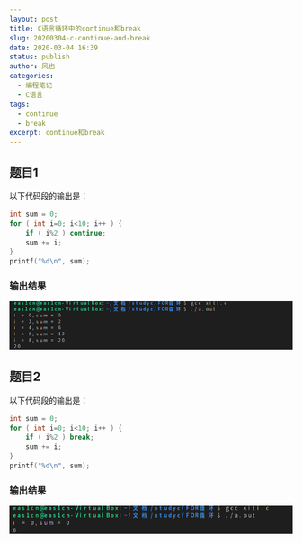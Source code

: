 ```yaml
---
layout: post
title: C语言循环中的continue和break
slug: 20200304-c-continue-and-break
date: 2020-03-04 16:39
status: publish
author: 风也
categories: 
  - 编程笔记
  - C语言
tags: 
  - continue
  - break
excerpt: continue和break
---
```


## 题目1

以下代码段的输出是：
~~~c
int sum = 0;
for ( int i=0; i<10; i++ ) {
    if ( i%2 ) continue;
    sum += i;
}
printf("%d\n", sum);
~~~

### 输出结果
![](images/20200304-1.png)

## 题目2
以下代码段的输出是：
~~~c
int sum = 0;
for ( int i=0; i<10; i++ ) {
    if ( i%2 ) break;
    sum += i;
}
printf("%d\n", sum);
~~~
### 输出结果
![](images/20200304-2.png)
